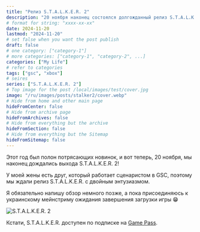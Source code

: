 ```yaml
---
title: "Релиз S.T.A.L.K.E.R. 2"
description: "20 ноября наконец состоялся долгожданный релиз S.T.A.L.K.E.R. 2!"
# format for string: "xxxx-xx-xx"
date: 2024-11-20
lastmod: "2024-11-20"
# set false when you want the post publish
draft: false
# one category: ["category-1"]
# more categories: ["category-1", "category-2", ...]
categories: ["My Life"]
# refer to categories
tags: ["gsc", "xbox"]
# seires
series: ["S.T.A.L.K.E.R. 2"]
# Top image for the post /local/images/test/cover.jpg
image: "/ru/images/posts/stalker2/cover.webp"
# Hide from home and other main page
hideFromCenter: false
# Hide from archive page
hideFromArchives: false
# Hide from everything but the archive
hideFromSection: false
# Hide from everything but the Sitemap
hideFromSitemap: false
---
```

Этот год был полон потрясающих новинок, и вот теперь, 20 ноября, мы наконец дождались выхода S.T.A.L.K.E.R. 2!

У моей жены есть друг, который работает сценаристом в GSC, поэтому мы ждали релиз S.T.A.L.K.E.R. с двойным энтузиазмом.

Я обязательно напишу обзор немного позже, а пока присоединяюсь к украинскому мейнстриму ожидания завершения загрузки игры 😁

<div class="t_center castration cover p_relative atcScreen">
	<p>
		<img src="/images/posts/stalker2/screen.webp" alt="S.T.A.L.K.E.R. 2" />
	</p>
</div>

Кстати, S.T.A.L.K.E.R. доступен по подписке на <a href="https://www.xbox.com/ru-ru/games/store/stalker-2-heart-of-chornobyl-windows-edition/9n3d6v4n58jr" targer="_blank" rel="nofollow">Game Pass</a>.
<!--more-->